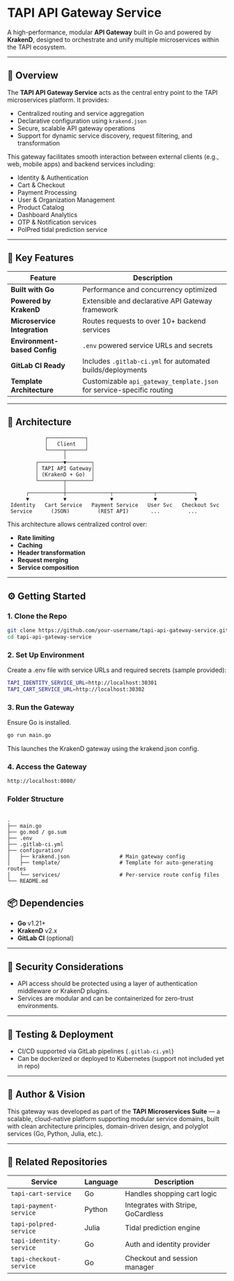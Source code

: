 # TAPI API Gateway Service

A high-performance, modular **API Gateway** built in Go and powered by **KrakenD**, designed to orchestrate and unify multiple microservices within the TAPI ecosystem.

---

## 🚀 Overview

The **TAPI API Gateway Service** acts as the central entry point to the TAPI microservices platform. It provides:

- Centralized routing and service aggregation
- Declarative configuration using `krakend.json`
- Secure, scalable API gateway operations
- Support for dynamic service discovery, request filtering, and transformation

This gateway facilitates smooth interaction between external clients (e.g., web, mobile apps) and backend services including:
- Identity & Authentication
- Cart & Checkout
- Payment Processing
- User & Organization Management
- Product Catalog
- Dashboard Analytics
- OTP & Notification services
- PolPred tidal prediction service

---

## 🧠 Key Features

| Feature                     | Description |
|----------------------------|-------------|
| **Built with Go**          | Performance and concurrency optimized |
| **Powered by KrakenD**     | Extensible and declarative API Gateway framework |
| **Microservice Integration** | Routes requests to over 10+ backend services |
| **Environment-based Config** | `.env` powered service URLs and secrets |
| **GitLab CI Ready**        | Includes `.gitlab-ci.yml` for automated builds/deployments |
| **Template Architecture**  | Customizable `api_gateway_template.json` for service-specific routing |

---

## 🧱 Architecture

```text
            ┌────────────┐
            │   Client   │
            └─────┬──────┘
                  │
         ┌────────▼────────┐
         │ TAPI API Gateway│
         │ (KrakenD + Go)  │
         └────────┬────────┘
                  │
      ┌───────────┼──────────────┬─────────────┬────────────┐
      ▼           ▼              ▼             ▼            ▼
 Identity   Cart Service   Payment Service   User Svc   Checkout Svc
 Service      (JSON)         (REST API)       ...         ...

```

 This architecture allows centralized control over:

- **Rate limiting**  
- **Caching**  
- **Header transformation**  
- **Request merging**  
- **Service composition**  

---

## ⚙️ Getting Started

### 1. Clone the Repo

```bash
git clone https://github.com/your-username/tapi-api-gateway-service.git
cd tapi-api-gateway-service
```

### 2. Set Up Environment

Create a .env file with service URLs and required secrets (sample provided):

```bash
TAPI_IDENTITY_SERVICE_URL=http://localhost:30301
TAPI_CART_SERVICE_URL=http://localhost:30302
```

### 3. Run the Gateway

Ensure Go is installed.

```bash
go run main.go
```
This launches the KrakenD gateway using the krakend.json config.

### 4. Access the Gateway

```bash
http://localhost:8080/

```

### Folder Structure

```text

.
├── main.go
├── go.mod / go.sum
├── .env
├── .gitlab-ci.yml
├── configuration/
│   ├── krakend.json                # Main gateway config
│   ├── template/                   # Template for auto-generating routes
│   └── services/                   # Per-service route config files
└── README.md

```

## 📦 Dependencies

- **Go** v1.21+
- **KrakenD** v2.x
- **GitLab CI** (optional)

---

## 🔐 Security Considerations

- API access should be protected using a layer of authentication middleware or KrakenD plugins.
- Services are modular and can be containerized for zero-trust environments.

---

## 🧪 Testing & Deployment

- CI/CD supported via GitLab pipelines (`.gitlab-ci.yml`)
- Can be dockerized or deployed to Kubernetes (support not included yet in repo)

---

## 🧠 Author & Vision

This gateway was developed as part of the **TAPI Microservices Suite** — a scalable, cloud-native platform supporting modular service domains, built with clean architecture principles, domain-driven design, and polyglot services (Go, Python, Julia, etc.).

---

## 📎 Related Repositories

| Service                | Language | Description                         |
|------------------------|----------|-------------------------------------|
| `tapi-cart-service`    | Go       | Handles shopping cart logic         |
| `tapi-payment-service` | Python   | Integrates with Stripe, GoCardless  |
| `tapi-polpred-service` | Julia    | Tidal prediction engine             |
| `tapi-identity-service`| Go       | Auth and identity provider          |
| `tapi-checkout-service`| Go       | Checkout and session manager        |
